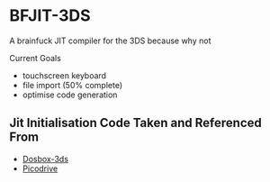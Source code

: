 # BFJIT-3DS
A brainfuck JIT compiler for the 3DS because why not

Current Goals
- touchscreen keyboard
- file import (50% complete)
- optimise code generation

## Jit Initialisation Code Taken and Referenced From
- [Dosbox-3ds](https://github.com/MrHuu/dosbox-3ds) 
- [Picodrive](https://github.com/notaz/picodrive/tree/master)